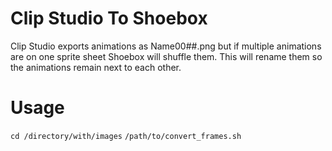 Clip Studio To Shoebox
======================

Clip Studio exports animations as Name00##.png but if multiple animations are on one sprite sheet Shoebox will shuffle them. This will rename them so the animations remain next to each other.

Usage
=====

`cd /directory/with/images`
`/path/to/convert_frames.sh`
